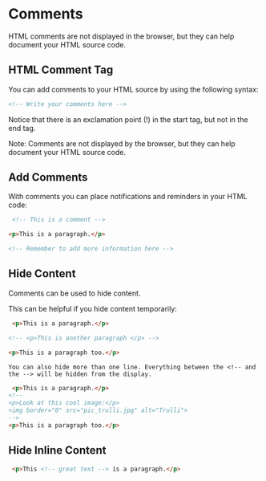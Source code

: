 # Comments

HTML comments are not displayed in the browser, but they can help document your HTML source code.

## HTML Comment Tag
You can add comments to your HTML source by using the following syntax:

```html
<!-- Write your comments here -->
```

Notice that there is an exclamation point (!) in the start tag, but not in the end tag.

Note: Comments are not displayed by the browser, but they can help document your HTML source code.

## Add Comments
With comments you can place notifications and reminders in your HTML code:
```html
 <!-- This is a comment -->

<p>This is a paragraph.</p>

<!-- Remember to add more information here --> 
```

## Hide Content
Comments can be used to hide content.

This can be helpful if you hide content temporarily:
```html
 <p>This is a paragraph.</p>

<!-- <p>This is another paragraph </p> -->

<p>This is a paragraph too.</p> 
```
```
You can also hide more than one line. Everything between the <!-- and the --> will be hidden from the display.
```

```html
 <p>This is a paragraph.</p>
<!--
<p>Look at this cool image:</p>
<img border="0" src="pic_trulli.jpg" alt="Trulli">
-->
<p>This is a paragraph too.</p> 
```

## Hide Inline Content
```html
 <p>This <!-- great text --> is a paragraph.</p> 
```

